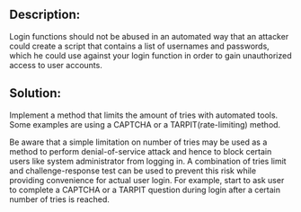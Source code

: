 ## Description:

Login functions should not be abused in an automated way that an attacker could create a
script that contains a list of usernames and passwords, which he could use against your
login function in order to gain unauthorized access to user accounts.

## Solution:

Implement a method that limits the amount of tries with automated tools.
Some examples are using a CAPTCHA or a TARPIT(rate-limiting) method.

Be aware that a simple limitation on number of tries may be used as a method to perform denial-of-service attack and hence to block certain users like system administrator from logging in. A combination of tries limit and challenge-response test can be used to prevent this risk while providing convenience for actual user login. For example, start to ask user to complete a CAPTCHA or a TARPIT question during login after a certain number of tries is reached.
